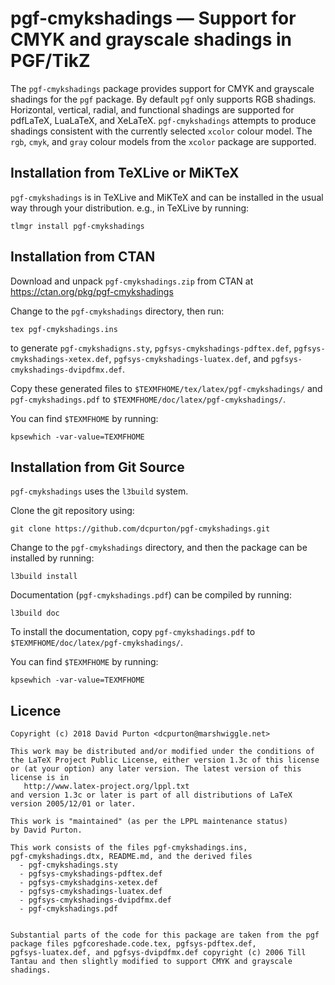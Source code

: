# pgf-cmykshadings — Support for CMYK and grayscale shadings in PGF/TikZ

The `pgf-cmykshadings` package provides support for CMYK and grayscale shadings
for the `pgf` package. By default `pgf` only supports RGB shadings. Horizontal,
vertical, radial, and functional shadings are supported for pdfLaTeX, LuaLaTeX,
and XeLaTeX. `pgf-cmykshadings` attempts to produce shadings consistent with
the currently selected `xcolor` colour model. The `rgb`, `cmyk`, and `gray`
colour models from the `xcolor` package are supported.

## Installation from TeXLive or MiKTeX

`pgf-cmykshadings` is in TeXLive and MiKTeX and can be installed in the usual
way through your distribution. e.g., in TeXLive by running:

```
tlmgr install pgf-cmykshadings
```

## Installation from CTAN

Download and unpack `pgf-cmykshadings.zip` from CTAN at
https://ctan.org/pkg/pgf-cmykshadings

Change to the `pgf-cmykshadings` directory, then run:

```
tex pgf-cmykshadings.ins
```

to generate `pgf-cmykshadigns.sty`, `pgfsys-cmykshadings-pdftex.def`,
`pgfsys-cmykshadings-xetex.def`, `pgfsys-cmykshadings-luatex.def`, and
`pgfsys-cmykshadings-dvipdfmx.def`.

Copy these generated files to `$TEXMFHOME/tex/latex/pgf-cmykshadings/` and
`pgf-cmykshadings.pdf` to `$TEXMFHOME/doc/latex/pgf-cmykshadings/`.

You can find `$TEXMFHOME` by running:

```
kpsewhich -var-value=TEXMFHOME
```

## Installation from Git Source

`pgf-cmykshadings` uses the `l3build` system.

Clone the git repository using:

```
git clone https://github.com/dcpurton/pgf-cmykshadings.git
```

Change to the `pgf-cmykshadings` directory, and then the package can be
installed by running:

```
l3build install
```

Documentation (`pgf-cmykshadings.pdf`) can be compiled by running:

```
l3build doc
```

To install the documentation, copy `pgf-cmykshadings.pdf` to
`$TEXMFHOME/doc/latex/pgf-cmykshadings/`.

You can find `$TEXMFHOME` by running:

```
kpsewhich -var-value=TEXMFHOME
```

## Licence

```
Copyright (c) 2018 David Purton <dcpurton@marshwiggle.net>

This work may be distributed and/or modified under the conditions of
the LaTeX Project Public License, either version 1.3c of this license
or (at your option) any later version. The latest version of this
license is in
   http://www.latex-project.org/lppl.txt
and version 1.3c or later is part of all distributions of LaTeX
version 2005/12/01 or later.

This work is "maintained" (as per the LPPL maintenance status)
by David Purton.

This work consists of the files pgf-cmykshadings.ins,
pgf-cmykshadings.dtx, README.md, and the derived files
  - pgf-cmykshadings.sty
  - pgfsys-cmykshadings-pdftex.def
  - pgfsys-cmykshadgins-xetex.def
  - pgfsys-cmykshadings-luatex.def
  - pgfsys-cmykshadings-dvipdfmx.def
  - pgf-cmykshadings.pdf


Substantial parts of the code for this package are taken from the pgf
package files pgfcoreshade.code.tex, pgfsys-pdftex.def,
pgfsys-luatex.def, and pgfsys-dvipdfmx.def copyright (c) 2006 Till
Tantau and then slightly modified to support CMYK and grayscale
shadings.
```

